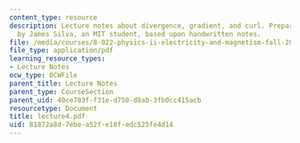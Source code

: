 ```yaml
---
content_type: resource
description: Lecture notes about divergence, gradient, and curl. Prepared in LaTeX
  by James Silva, an MIT student, based upon handwritten notes.
file: /media/courses/8-022-physics-ii-electricity-and-magnetism-fall-2006/81872a8d7ebea52fe18fedc525fe4d14_lecture4.pdf
file_type: application/pdf
learning_resource_types:
- Lecture Notes
ocw_type: OCWFile
parent_title: Lecture Notes
parent_type: CourseSection
parent_uid: 40ce783f-f31e-d750-d8ab-3fb0cc415acb
resourcetype: Document
title: lecture4.pdf
uid: 81872a8d-7ebe-a52f-e18f-edc525fe4d14
---
```

